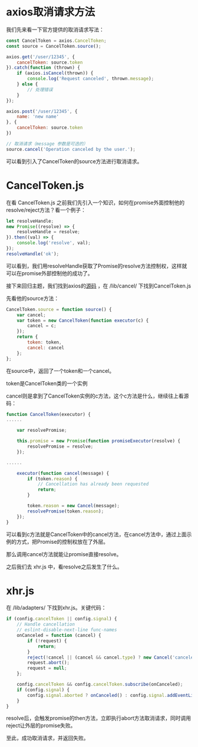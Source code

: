 <!-- toc -->

# axios取消请求方法

我们先来看一下官方提供的取消请求写法：

```javascript
const CancelToken = axios.CancelToken;
const source = CancelToken.source();

axios.get('/user/12345', {
    cancelToken: source.token
}).catch(function (thrown) {
    if (axios.isCancel(thrown)) {
        console.log('Request canceled', thrown.message);
    } else {
        // 处理错误
    }
});

axios.post('/user/12345', {
    name: 'new name'
}, {
    cancelToken: source.token
})

// 取消请求（message 参数是可选的）
source.cancel('Operation canceled by the user.');
```

可以看到引入了CancelToken的source方法进行取消请求。

# CancelToken.js

在看 CancelToken.js 之前我们先引入一个知识，如何在promise外面控制他的resolve/reject方法？看一个例子：

```javascript
let resolveHandle;
new Promise((resolve) => {
    resolveHandle = resolve;
}).then((val) => {
    console.log('resolve', val);
});
resolveHandle('ok');
```

可以看到，我们用resolveHandle获取了Promise的resolve方法控制权，这样就可以在promise外部控制他的成功了。

接下来回归主题，我们找到axios的[源码](https://github.com/axios/axios) ，在 /lib/cancel/ 下找到CancelToken.js

先看他的source方法：

```javascript
CancelToken.source = function source() {
    var cancel;
    var token = new CancelToken(function executor(c) {
        cancel = c;
    });
    return {
        token: token,
        cancel: cancel
    };
};
```

在source中，返回了一个token和一个cancel。

token是CancelToken类的一个实例

cancel则是拿到了CancelToken实例的c方法，这个c方法是什么，继续往上看源码：

```javascript
function CancelToken(executor) {
......

    var resolvePromise;

    this.promise = new Promise(function promiseExecutor(resolve) {
        resolvePromise = resolve;
    });

......

    executor(function cancel(message) {
        if (token.reason) {
            // Cancellation has already been requested
            return;
        }

        token.reason = new Cancel(message);
        resolvePromise(token.reason);
    });
}
```

可以看到c方法就是CancelToken中的cancel方法，在cancel方法中，通过上面示例的方式，把Promise的控制权放在了外层。

那么调用cancel方法就能让promise直接resolve。

之后我们去 xhr.js 中，看resolve之后发生了什么。

# xhr.js

在 /lib/adapters/ 下找到xhr.js。关键代码：

```javascript
if (config.cancelToken || config.signal) {
    // Handle cancellation
    // eslint-disable-next-line func-names
    onCanceled = function (cancel) {
        if (!request) {
            return;
        }
        reject(!cancel || (cancel && cancel.type) ? new Cancel('canceled') : cancel);
        request.abort();
        request = null;
    };

    config.cancelToken && config.cancelToken.subscribe(onCanceled);
    if (config.signal) {
        config.signal.aborted ? onCanceled() : config.signal.addEventListener('abort', onCanceled);
    }
}
```

resolve后，会触发promise的then方法，立即执行abort方法取消请求，同时调用reject让外层的promise失败。


至此，成功取消请求，并返回失败。
